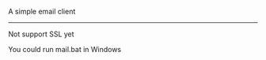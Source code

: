 A simple email client

--------------------------------

Not support SSL yet

You could run mail.bat in Windows
